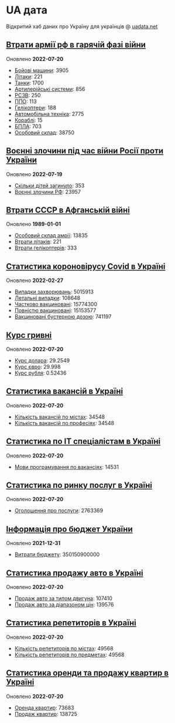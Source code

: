 # UA дата
Відкритий хаб даних про Україну для українців @ [uadata.net](https://uadata.net/)

## [Втрати армії рф в гарячій фазі війни](https://uadata.net/vtraty-rf.data)
Оновлено **2022-07-20**

- [Бойові машини](https://uadata.net/vtraty-rf:bbm.data): 3905
- [Літаки](https://uadata.net/vtraty-rf:planes.data): 221
- [Танки](https://uadata.net/vtraty-rf:tanks.data): 1700
- [Артилерійські системи](https://uadata.net/vtraty-rf:artilery.data): 856
- [РСЗВ](https://uadata.net/vtraty-rf:rszv.data): 250
- [ППО](https://uadata.net/vtraty-rf:ppo.data): 113
- [Гелікоптери](https://uadata.net/vtraty-rf:helicopters.data): 188
- [Автомобільна техніка](https://uadata.net/vtraty-rf:auto.data): 2775
- [Кораблі](https://uadata.net/vtraty-rf:ships.data): 15
- [БПЛА](https://uadata.net/vtraty-rf:bpla.data): 703
- [Особовий склад](https://uadata.net/vtraty-rf.data): 38750

## [Воєнні злочини під час війни Росії проти України](https://uadata.net/zlochiny-rf.data)
Оновлено **2022-07-19**

- [Скільки дітей загинуло](https://uadata.net/zlochiny-rf.data): 353
- [Воєнні злочини РФ](https://uadata.net/zlochiny-rf:registered-crimes.data): 23957

## [Втрати СССР в Афганській війні](https://uadata.net/vtraty-su-in-afgan.data)
Оновлено **1989-01-01**

- [Особовий склад амрії](https://uadata.net/vtraty-su-in-afgan.data): 13835
- [Втрати літаків](https://uadata.net/vtraty-su-in-afgan:soviet-aircraft-losses-in-afgan-war.data): 221
- [Втрати гелікоптерів](https://uadata.net/vtraty-su-in-afgan:soviet-helicopters-losses-in-afgan-war.data): 333

## [Статистика короновірусу Covid в Україні](https://uadata.net/corona.data)
Оновлено **2022-02-27**

- [Випадки захворювань](https://uadata.net/corona.data): 5015913
- [Летальні випадки](https://uadata.net/corona:totla-deaths.data): 108648
- [Частково вакциновані](https://uadata.net/corona:persons-vaccinated.data): 15774300
- [Повністю вакциновані](https://uadata.net/corona:persons-fully-vaccinated.data): 15153577
- [Вакциновані бустерною дозою](https://uadata.net/corona:persons-with-booster.data): 741197

## [Курс гривні](https://uadata.net/kurs-hryvni.data)
Оновлено **2022-07-20**

- [Курс долара](https://uadata.net/kurs-hryvni.data): 29.2549
- [Курс євро](https://uadata.net/kurs-hryvni:euro-to-hryvna.data): 29.998
- [Курс рубля](https://uadata.net/kurs-hryvni:fubl-to-hryvna.data): 0.52436

## [Статистика вакансій в Україні](https://uadata.net/rynok-praci.data)
Оновлено **2022-07-20**

- [Кількість вакансій по містах](https://uadata.net/rynok-praci.data): 34548
- [Кількість вакансій по професіях](https://uadata.net/rynok-praci:positions.data): 34548

## [Статистика по ІТ спеціалістам в Україні](https://uadata.net/rozrobka-softu.data)
Оновлено **2022-07-20**

- [Мови програмування по вакансіях](https://uadata.net/rozrobka-softu.data): 14531

## [Статистика по ринку послуг в Україні](https://uadata.net/poslugy.data)
Оновлено **2022-07-20**

- [Оголошення про послуги](https://uadata.net/poslugy.data): 2763369

## [Інформація про бюджет України](https://uadata.net/budget.data)
Оновлено **2021-12-31**

- [Витрати бюджету](https://uadata.net/budget.data): 350150900000

## [Статистика продажу авто в Україні](https://uadata.net/automobiles.data)
Оновлено **2022-07-20**

- [Продаж авто за типом двигуна](https://uadata.net/automobiles.data): 107410
- [Продаж авто за діапазоном цін](https://uadata.net/automobiles:auto-prices.data): 139576

## [Статистика репетиторів в Україні](https://uadata.net/tutors.data)
Оновлено **2022-07-20**

- [Кількість репетиторів по містах](https://uadata.net/tutors.data): 49568
- [Кількість репетиторів по предметах](https://uadata.net/tutors:tutor-subjects.data): 49568

## [Статистика оренди та продажу квартир в Україні](https://uadata.net/flats.data)
Оновлено **2022-07-20**

- [Оренда квартир](https://uadata.net/flats.data): 73683
- [Продаж квартир](https://uadata.net/flats:sell-flat.data): 138725
